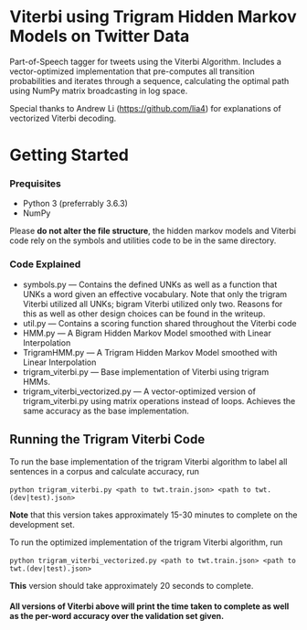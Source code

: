 # Viterbi using Trigram Hidden Markov Models on Twitter Data

Part-of-Speech tagger for tweets using the Viterbi Algorithm. Includes a vector-optimized implementation that pre-computes all transition probabilities and iterates through a sequence, calculating the optimal path using NumPy matrix broadcasting in log space.

Special thanks to Andrew Li (https://github.com/lia4) for explanations of vectorized Viterbi decoding. 

# Getting Started

### Prequisites

* Python 3 (preferrably 3.6.3)
* NumPy

Please **do not alter the file structure**, the hidden markov models and Viterbi code rely on the symbols and utilities code to be in the same directory.

### Code Explained

* symbols.py — Contains the defined UNKs as well as a function that UNKs a word given an effective vocabulary.  Note that only the trigram Viterbi utilized all UNKs; bigram Viterbi utilized only two. Reasons for this as well as other design choices can be found in the writeup.
* util.py — Contains a scoring function shared throughout the Viterbi code
* HMM.py — A Bigram Hidden Markov Model smoothed with Linear Interpolation
* TrigramHMM.py — A Trigram Hidden Markov Model smoothed with Linear Interpolation
* trigram_viterbi.py — Base implementation of Viterbi using trigram HMMs.
* trigram_viterbi_vectorized.py — A vector-optimized version of trigram_viterbi.py using matrix operations instead of loops. Achieves the same accuracy as the base implementation.



## Running the Trigram Viterbi Code

To run the base implementation of the trigram Viterbi algorithm to label all sentences in a corpus and calculate accuracy, run

​	`python trigram_viterbi.py <path to twt.train.json> <path to twt.(dev|test).json>`

**Note** that this version takes approximately 15-30 minutes to complete on the development set.

To run the optimized implementation of the trigram Viterbi algorithm, run

​	`python trigram_viterbi_vectorized.py <path to twt.train.json> <path to twt.(dev|test).json>`

**This** version should take approximately 20 seconds to complete.


#### **All** versions of Viterbi above will print the time taken to complete as well as the per-word accuracy over the validation set given.
